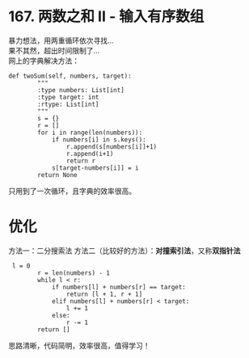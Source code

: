 # 167. 两数之和 II - 输入有序数组      
   
暴力想法，用两重循环依次寻找...   
果不其然，超出时间限制了...   
网上的字典解决方法：  
```
def twoSum(self, numbers, target):
        """
        :type numbers: List[int]
        :type target: int
        :rtype: List[int]
        """
        s = {}
        r = []
        for i in range(len(numbers)):
            if numbers[i] in s.keys():
                r.append(s[numbers[i]]+1)
                r.append(i+1)
                return r
            s[target-numbers[i]] = i
        return None
```
只用到了一次循环，且字典的效率很高。   
  
# 优化    
  
方法一：二分搜索法
方法二（比较好的方法）：**对撞索引法**，又称**双指针法**
```
 l = 0
        r = len(numbers) - 1
        while l < r:
            if numbers[l] + numbers[r] == target:
                return [l + 1, r + 1]
            elif numbers[l] + numbers[r] < target:
                l += 1
            else:
                r -= 1
        return []
```
思路清晰，代码简明，效率很高，值得学习！

